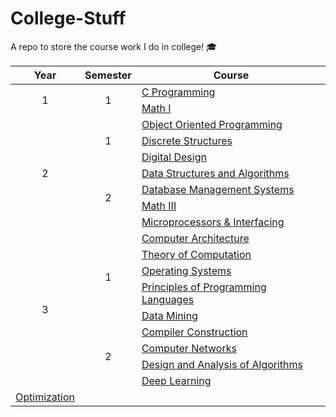 # College-Stuff
A repo to store the course work I do in college! 🎓

<table>
<thead>
  <tr>
    <th>Year</th>
    <th>Semester</th>
    <th>Course</th>
  </tr>
</thead>
<tbody>
  <tr>
    <td rowspan="2" align="center">1</td>
    <td rowspan="2" align="center">1</td>
    <td><a href="Year 1/C Programming/">C Programming</a></td>
  </tr>
  <tr>
    <td><a href="Year 1/Math I/">Math I</a></td>
  </tr>
  <tr>
    <td rowspan="7" align="center">2</td>
    <td rowspan="3" align="center">1</td>
    <td><a href="Year 2/Semester 1/Object Oriented Programming/">Object Oriented Programming</a></td>
  </tr>
  <tr>
    <td><a href="Year 2/Semester 1/Discrete Structures/">Discrete Structures</a></td>
  </tr>
  <tr>
    <td><a href="Year 2/Semester 1/Digital Design/">Digital Design</a></td>
  </tr>
  <tr>
    <td rowspan="4" align="center">2</td>
    <td><a href="Year 2/Semester 2/DSA/">Data Structures and Algorithms</a></td>
  </tr>
  <tr>
    <td><a href="Year 2/Semester 2/DBMS/">Database Management Systems</a></td>
  </tr>
  <tr>
    <td><a href="Year 2/Semester 2/MP/">Math III</a></td>
  </tr>
  <tr>
    <td><a href="Year 2/Semester 2/MP/">Microprocessors & Interfacing</a></td>
  </tr>
  <tr>
    <td rowspan="9" align="center">3</td>
    <td rowspan="5" align="center">1</td>
    <td><a href="Year 3/Semester 1//">Computer Architecture</a></td>
  </tr>
    <td><a href="Year 3/Semester 2/Theory of Computation/">Theory of Computation</a></td>
  </tr>
    <td><a href="Year 3/Semester 2/Operating Systems/">Operating Systems</a></td>
  </tr>
    <td><a href="Year 3/Semester 2/POPL/">Principles of Programming Languages</a></td>
  </tr>
    <td><a href="Year 3/Semester 2/DM/">Data Mining</a></td>
  </tr> 
  <tr>
    <td rowspan="4" align="center">2</td>
    <td><a href="Year 3/Semester 2//">Compiler Construction</a></td>
  </tr>
  <td><a href="Year 3/Semester 2//">Computer Networks</a></td>
  </tr>
    <td><a href="Year 3/Semester 2//">Design and Analysis of Algorithms</a></td>
  </tr>
    <td><a href="Year 3/Semester 2//">Deep Learning</a></td>
  </tr>
    <td><a href="Year 3/Semester 2//">Optimization</a></td>
  </tr>







</tbody>
</table>
